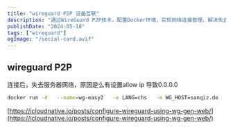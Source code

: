 ```yaml
---
title: "wireguard P2P 设备互联"
description: "通过WireGuard P2P技术，配置Docker环境，实现网络连接管理，解决失去服务器网络的问题。"
publishDate: "2024-05-18"
tags: ["wireguard"]
ogImage: "/social-card.avif"
---
```


<!-- more --> 
##  wireguard P2P
连接后，失去服务器网络，原因是么有设置allow ip 导致0.0.0.0
```sh
docker run -d   --name=wg-easy2   -e LANG=chs   -e WG_HOST=sanqiz.de   -e PASSWORD=Zzh125475   -e PORT=37103   -e WG_PORT=37104 -e WG_PRE_UP="echo WireGuard PreUp" -e WG_POST_UP="iptables -I FORWARD -i wg0 -j ACCEPT; iptables -I FORWARD -o wg0 -j ACCEPT; iptables -I INPUT -i wg0 -j ACCEPT; iptables -t nat -A POSTROUTING -o eth0 -j MASQUERADE"  -e WG_PRE_DOWN="echo WireGuard PreDown" -e WG_POST_DOWN="iptables -D FORWARD -i wg0 -j ACCEPT; iptables -D FORWARD -o wg0 -j ACCEPT; iptables -D INPUT -i wg0 -j ACCEPT; iptables -t nat -D POSTROUTING -o eth0 -j MASQUERADE"  -v D:/docker/wg-gen-web2:/etc/wireguard   -p 37103:37103 -p 37104:37104 --cap-add=NET_ADMIN   --cap-add=SYS_MODULE   --sysctl="net.ipv4.conf.all.src_valid_mark=1"   --sysctl="net.ipv4.ip_forward=1"   --restart unless-stopped  weejewel/wg-easy
```
 [https://icloudnative.io/posts/configure-wireguard-using-wg-gen-web/](https://icloudnative.io/posts/configure-wireguard-using-wg-gen-web/)

 